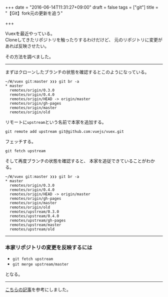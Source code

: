 +++
date = "2016-06-14T11:31:27+09:00"
draft = false
tags = ["git"]
title = "【Git】fork元の更新を追う"

+++

Vuexを最近やっている。  
Cloneしてきたリポジトリを触ったりするわけだけど、
元のリポジトリに変更があれば反映させたい。

その方法を調べました。

<hr>

まずはクローンしたブランチの状態を確認するとこのようになっている。

```
~/W/vuex git:master ❯❯❯ git br -a
* master
  remotes/origin/0.3.0
  remotes/origin/0.4.0
  remotes/origin/HEAD -> origin/master
  remotes/origin/gh-pages
  remotes/origin/master
  remotes/origin/old
```

リモートに`upstream`という名前で本家を追加する。

```
git remote add upstream git@github.com:vuejs/vuex.git
```

フェッチする。

`git fetch upstream`


そして再度ブランチの状態を確認すると、
本家を追従できていることがわかる。

```
~/W/vuex git:master ❯❯❯ git br -a
* master
  remotes/origin/0.3.0
  remotes/origin/0.4.0
  remotes/origin/HEAD -> origin/master
  remotes/origin/gh-pages
  remotes/origin/master
  remotes/origin/old
  remotes/upstream/0.3.0
  remotes/upstream/0.4.0
  remotes/upstream/gh-pages
  remotes/upstream/master
  remotes/upstream/old
```


<hr>

### 本家リポジトリの変更を反映するには

- `git fetch upstream`
- `git merge upstream/master`

となる。

<hr>

[こちらの記事](http://qiita.com/xtetsuji/items/555a1ef19ed21ee42873)を参考にしました。
